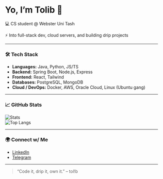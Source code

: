# Yo, I’m Tolib 👋

💻 CS student @ Webster Uni Tash  
<!-- 🔥 Founder of ScanDrip (QR-coded fashion platform) -->
⚡ Into full-stack dev, cloud servers, and building drip projects  

---

### 🛠️ Tech Stack
- **Languages:** Java, Python, JS/TS  
- **Backend:** Spring Boot, Node.js, Express  
- **Frontend:** React, Tailwind  
- **Databases:** PostgreSQL, MongoDB  
- **Cloud / DevOps:** Docker, AWS, Oracle Cloud, Linux (Ubuntu gang)

---

### 📈 GitHub Stats
![Stats](https://github-readme-stats.vercel.app/api?username=tolibme&show_icons=true&theme=tokyonight)  
![Top Langs](https://github-readme-stats.vercel.app/api/top-langs/?username=tolibme&layout=compact&theme=tokyonight)

---

### 🌍 Connect w/ Me
<!--- [Portfolio](https://tolib.me) *(soon)* --> 
- [LinkedIn](https://www.linkedin.com/in/tolibjon-olimjonov/)  
- [Telegram](https://t.me/olmjnvt)
---

> “Code it, drip it, own it.” – tol!b
